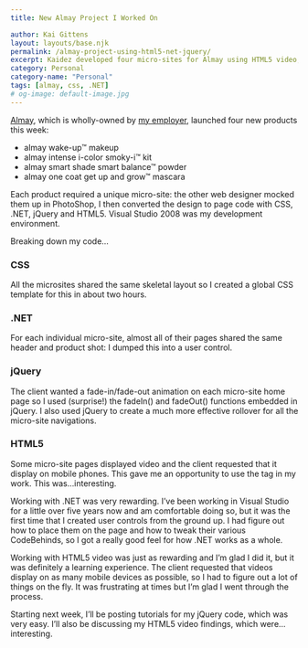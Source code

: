 ```yaml
---
title: New Almay Project I Worked On

author: Kai Gittens
layout: layouts/base.njk
permalink: /almay-project-using-html5-net-jquery/
excerpt: Kaidez developed four micro-sites for Almay using HTML5 video, jQuery, .NET and CSS
category: Personal
category-name: "Personal"
tags: [almay, css, .NET]
# og-image: default-image.jpg
---
```

[Almay][1], which is wholly-owned by [my employer][2], launched four new products this week:

 [1]: http://almay.com/
 [2]: http://revlon.com/

*   almay wake-up™ makeup
*   almay intense i-color smoky-i™ kit
*   almay smart shade smart balance™ powder
*   almay one coat get up and grow™ mascara

Each product required a unique micro-site: the other web designer mocked them up in PhotoShop, I then converted the design to page code with CSS, .NET, jQuery and HTML5. Visual Studio 2008 was my development environment.

Breaking down my code…

### CSS

All the microsites shared the same skeletal layout so I created a global CSS template for this in about two hours.

### .NET

For each individual micro-site, almost all of their pages shared the same header and product shot: I dumped this into a user control.

### jQuery

The client wanted a fade-in/fade-out animation on each micro-site home page so I used (surprise!) the fadeIn() and fadeOut() functions embedded in jQuery. I also used jQuery to create a much more effective rollover for all the micro-site navigations.

### HTML5

Some micro-site pages displayed video and the client requested that it display on mobile phones. This gave me an opportunity to use the  tag in my work. This was…interesting.

Working with .NET was very rewarding. I’ve been working in Visual Studio for a little over five years now and am comfortable doing so, but it was the first time that I created user controls from the ground up. I had figure out how to place them on the page and how to tweak their various CodeBehinds, so I got a really good feel for how .NET works as a whole.

Working with HTML5 video was just as rewarding and I’m glad I did it, but it was definitely a learning experience. The client requested that videos display on as many mobile devices as possible, so I had to figure out a lot of things on the fly. It was frustrating at times but I’m glad I went through the process.

Starting next week, I’ll be posting tutorials for my jQuery code, which was very easy. I’ll also be discussing my HTML5 video findings, which were…interesting.
